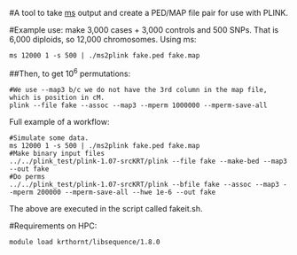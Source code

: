 #A tool to take [ms](http://home.uchicago.edu/rhudson1/source/mksamples.html) output and create a PED/MAP file pair for use with PLINK.

#Example use:  make 3,000 cases + 3,000 controls and 500 SNPs.  That is 6,000 diploids, so 12,000 chromosomes.  Using ms:

```{sh}
ms 12000 1 -s 500 | ./ms2plink fake.ped fake.map
```

##Then, to get $10^6$ permutations:

```{sh}
#We use --map3 b/c we do not have the 3rd column in the map file, which is position in cM.
plink --file fake --assoc --map3 --mperm 1000000 --mperm-save-all
```


Full example of a workflow:

```{sh}
#Simulate some data.
ms 12000 1 -s 500 | ./ms2plink fake.ped fake.map
#Make binary input files
../../plink_test/plink-1.07-srcKRT/plink --file fake --make-bed --map3 --out fake
#Do perms
../../plink_test/plink-1.07-srcKRT/plink --bfile fake --assoc --map3 --mperm 200000 --mperm-save-all --hwe 1e-6 --out fake
```

The above are executed in the script called fakeit.sh.


#Requirements on HPC:

```
module load krthornt/libsequence/1.8.0
```


